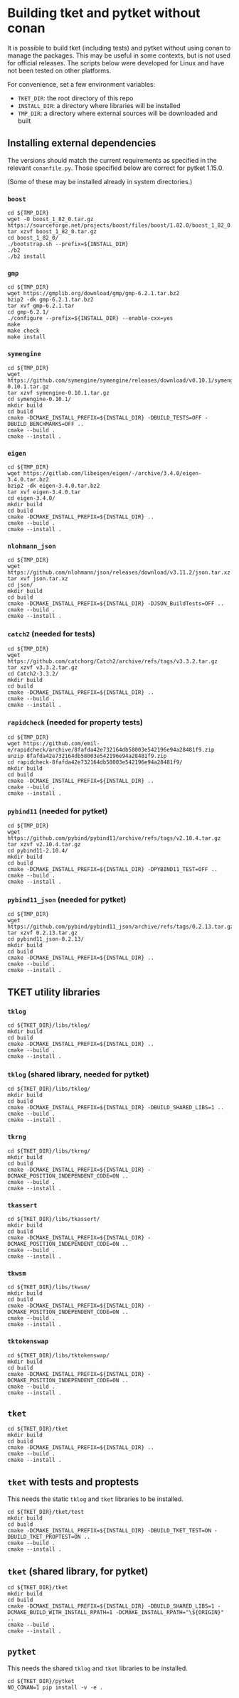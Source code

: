 # Building tket and pytket without conan

It is possible to build tket (including tests) and pytket without using conan to
manage the packages. This may be useful in some contexts, but is not used for
official releases. The scripts below were developed for Linux and have not been
tested on other platforms.

For convenience, set a few environment variables:

* `TKET_DIR`: the root directory of this repo
* `INSTALL_DIR`: a directory where libraries will be installed
* `TMP_DIR`: a directory where external sources will be downloaded and built

## Installing external dependencies

The versions should match the current requirements as specified in the relevant
`conanfile.py`. Those specified below are correct for pytket 1.15.0.

(Some of these may be installed already in system directories.)

### `boost`

```
cd ${TMP_DIR}
wget -O boost_1_82_0.tar.gz https://sourceforge.net/projects/boost/files/boost/1.82.0/boost_1_82_0.tar.gz/download
tar xzvf boost_1_82_0.tar.gz
cd boost_1_82_0/
./bootstrap.sh --prefix=${INSTALL_DIR}
./b2
./b2 install
```

### `gmp`

```
cd ${TMP_DIR}
wget https://gmplib.org/download/gmp/gmp-6.2.1.tar.bz2
bzip2 -dk gmp-6.2.1.tar.bz2
tar xvf gmp-6.2.1.tar
cd gmp-6.2.1/
./configure --prefix=${INSTALL_DIR} --enable-cxx=yes
make
make check
make install
```

### `symengine`

```
cd ${TMP_DIR}
wget https://github.com/symengine/symengine/releases/download/v0.10.1/symengine-0.10.1.tar.gz
tar xzvf symengine-0.10.1.tar.gz
cd symengine-0.10.1/
mkdir build
cd build
cmake -DCMAKE_INSTALL_PREFIX=${INSTALL_DIR} -DBUILD_TESTS=OFF -DBUILD_BENCHMARKS=OFF ..
cmake --build .
cmake --install .
````

### `eigen`

```
cd ${TMP_DIR}
wget https://gitlab.com/libeigen/eigen/-/archive/3.4.0/eigen-3.4.0.tar.bz2
bzip2 -dk eigen-3.4.0.tar.bz2
tar xvf eigen-3.4.0.tar
cd eigen-3.4.0/
mkdir build
cd build
cmake -DCMAKE_INSTALL_PREFIX=${INSTALL_DIR} ..
cmake --build .
cmake --install .
```

### `nlohmann_json`

```
cd ${TMP_DIR}
wget https://github.com/nlohmann/json/releases/download/v3.11.2/json.tar.xz
tar xvf json.tar.xz
cd json/
mkdir build
cd build
cmake -DCMAKE_INSTALL_PREFIX=${INSTALL_DIR} -DJSON_BuildTests=OFF ..
cmake --build .
cmake --install .
```

### `catch2` (needed for tests)

```
cd ${TMP_DIR}
wget https://github.com/catchorg/Catch2/archive/refs/tags/v3.3.2.tar.gz
tar xzvf v3.3.2.tar.gz
cd Catch2-3.3.2/
mkdir build
cd build
cmake -DCMAKE_INSTALL_PREFIX=${INSTALL_DIR} ..
cmake --build .
cmake --install .
```

### `rapidcheck` (needed for property tests)

```
cd ${TMP_DIR}
wget https://github.com/emil-e/rapidcheck/archive/8fafda42e732164db58003e542196e94a28481f9.zip
unzip 8fafda42e732164db58003e542196e94a28481f9.zip
cd rapidcheck-8fafda42e732164db58003e542196e94a28481f9/
mkdir build
cd build
cmake -DCMAKE_INSTALL_PREFIX=${INSTALL_DIR} ..
cmake --build .
cmake --install .
```

### `pybind11` (needed for pytket)

```
cd ${TMP_DIR}
wget https://github.com/pybind/pybind11/archive/refs/tags/v2.10.4.tar.gz
tar xzvf v2.10.4.tar.gz
cd pybind11-2.10.4/
mkdir build
cd build
cmake -DCMAKE_INSTALL_PREFIX=${INSTALL_DIR} -DPYBIND11_TEST=OFF ..
cmake --build .
cmake --install .
```

### `pybind11_json` (needed for pytket)

```
cd ${TMP_DIR}
wget https://github.com/pybind/pybind11_json/archive/refs/tags/0.2.13.tar.gz
tar xzvf 0.2.13.tar.gz
cd pybind11_json-0.2.13/
mkdir build
cd build
cmake -DCMAKE_INSTALL_PREFIX=${INSTALL_DIR} ..
cmake --build .
cmake --install .
```

## TKET utility libraries

### `tklog`

```
cd ${TKET_DIR}/libs/tklog/
mkdir build
cd build
cmake -DCMAKE_INSTALL_PREFIX=${INSTALL_DIR} ..
cmake --build .
cmake --install .
```

### `tklog` (shared library, needed for pytket)

```
cd ${TKET_DIR}/libs/tklog/
mkdir build
cd build
cmake -DCMAKE_INSTALL_PREFIX=${INSTALL_DIR} -DBUILD_SHARED_LIBS=1 ..
cmake --build .
cmake --install .
```

### `tkrng`

```
cd ${TKET_DIR}/libs/tkrng/
mkdir build
cd build
cmake -DCMAKE_INSTALL_PREFIX=${INSTALL_DIR} -DCMAKE_POSITION_INDEPENDENT_CODE=ON ..
cmake --build .
cmake --install .
```

### `tkassert`

```
cd ${TKET_DIR}/libs/tkassert/
mkdir build
cd build
cmake -DCMAKE_INSTALL_PREFIX=${INSTALL_DIR} -DCMAKE_POSITION_INDEPENDENT_CODE=ON ..
cmake --build .
cmake --install .
```

### `tkwsm`

```
cd ${TKET_DIR}/libs/tkwsm/
mkdir build
cd build
cmake -DCMAKE_INSTALL_PREFIX=${INSTALL_DIR} -DCMAKE_POSITION_INDEPENDENT_CODE=ON ..
cmake --build .
cmake --install .
```

### `tktokenswap`

```
cd ${TKET_DIR}/libs/tktokenswap/
mkdir build
cd build
cmake -DCMAKE_INSTALL_PREFIX=${INSTALL_DIR} -DCMAKE_POSITION_INDEPENDENT_CODE=ON ..
cmake --build .
cmake --install .
```

## `tket`

```
cd ${TKET_DIR}/tket
mkdir build
cd build
cmake -DCMAKE_INSTALL_PREFIX=${INSTALL_DIR} ..
cmake --build .
cmake --install .
```

## `tket` with tests and proptests

This needs the static `tklog` and `tket` libraries to be installed.

```
cd ${TKET_DIR}/tket/test
mkdir build
cd build
cmake -DCMAKE_INSTALL_PREFIX=${INSTALL_DIR} -DBUILD_TKET_TEST=ON -DBUILD_TKET_PROPTEST=ON ..
cmake --build .
cmake --install .
```

## `tket` (shared library, for pytket)


```
cd ${TKET_DIR}/tket
mkdir build
cd build
cmake -DCMAKE_INSTALL_PREFIX=${INSTALL_DIR} -DBUILD_SHARED_LIBS=1 -DCMAKE_BUILD_WITH_INSTALL_RPATH=1 -DCMAKE_INSTALL_RPATH="\${ORIGIN}" ..
cmake --build .
cmake --install .
```

## `pytket`

This needs the shared `tklog` and `tket` libraries to be installed.

```
cd ${TKET_DIR}/pytket
NO_CONAN=1 pip install -v -e .
```

